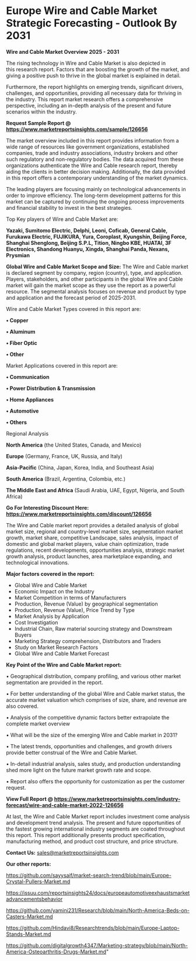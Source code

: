 # Europe Wire and Cable Market Strategic Forecasting - Outlook By 2031

<Strong> Wire and Cable Market Overview 2025 - 2031</strong>

The rising technology in Wire and Cable Market is also depicted in this research report. Factors that are boosting the growth of the market, and giving a positive push to thrive in the global market is explained in detail.

Furthermore, the report highlights on emerging trends, significant drivers, challenges, and opportunities, providing all necessary data for thriving in the industry. This report market research offers a comprehensive perspective, including an in-depth analysis of the present and future scenarios within the industry.

<strong>Request Sample Report @ <a href=https://www.marketreportsinsights.com/sample/126656>https://www.marketreportsinsights.com/sample/126656</a></strong>

The market overview included in this report provides information from a wide range of resources like government organizations, established companies, trade and industry associations, industry brokers and other such regulatory and non-regulatory bodies. The data acquired from these organizations authenticate the Wire and Cable research report, thereby aiding the clients in better decision making. Additionally, the data provided in this report offers a contemporary understanding of the market dynamics.

The leading players are focusing mainly on technological advancements in order to improve efficiency. The long-term development patterns for this market can be captured by continuing the ongoing process improvements and financial stability to invest in the best strategies.

Top Key players of Wire and Cable Market are:

<strong>Yazaki, Sumitomo Electric, Delphi, Leoni, Coficab, General Cable, Furukawa Electric, FUJIKURA, Yura, Coroplast, Kyungshin, Beijing Force, Shanghai Shenglong, Beijing S.P.L, Tition, Ningbo KBE, HUATAI, 3F Electronics, Shandong Huanyu, Xingda, Shanghai Panda, Nexans, Prysmian</strong>

<strong><b>Global Wire and Cable Market Scope and Size:</b></strong>
The Wire and Cable market is declared segment by company, region (country), type, and application. Players, stakeholders, and other participants in the global Wire and Cable market will gain the market scope as they use the report as a powerful resource. The segmental analysis focuses on revenue and product by type and application and the forecast period of 2025-2031.

Wire and Cable Market Types covered in this report are:

<strong>• Copper

• Aluminum

• Fiber Optic

• Other</strong>

Market Applications covered in this report are:

<strong>• Communication

• Power Distribution & Transmission

• Home Appliances

• Automotive

• Others</strong> 

Regional Analysis

<strong>North America</strong> (the United States, Canada, and Mexico)

<strong>Europe</strong> (Germany, France, UK, Russia, and Italy)

<strong>Asia-Pacific</strong> (China, Japan, Korea, India, and Southeast Asia)

<strong>South America</strong> (Brazil, Argentina, Colombia, etc.)

<strong>The Middle East and Africa</strong> (Saudi Arabia, UAE, Egypt, Nigeria, and South Africa)

<strong>Go For Interesting Discount Here: <a href=https://www.marketreportsinsights.com/discount/126656>https://www.marketreportsinsights.com/discount/126656</a></strong>

The Wire and Cable market report provides a detailed analysis of global market size, regional and country-level market size, segmentation market growth, market share, competitive Landscape, sales analysis, impact of domestic and global market players, value chain optimization, trade regulations, recent developments, opportunities analysis, strategic market growth analysis, product launches, area marketplace expanding, and technological innovations.

<strong><b>Major factors covered in the report:</b></strong>
<ul>
  <li>Global Wire and Cable Market </li>
  <li>Economic Impact on the Industry</li>
  <li>Market Competition in terms of Manufacturers</li>
  <li>Production, Revenue (Value) by geographical segmentation</li>
  <li>Production, Revenue (Value), Price Trend by Type</li>
  <li>Market Analysis by Application</li>
  <li>Cost Investigation</li>
  <li>Industrial Chain, Raw material sourcing strategy and Downstream Buyers</li>
  <li>Marketing Strategy comprehension, Distributors and Traders</li>
  <li>Study on Market Research Factors</li>
  <li>Global Wire and Cable Market Forecast</li>
</ul>

<strong><b>Key Point of the Wire and Cable Market report:</b></strong>

• Geographical distribution, company profiling, and various other market segmentation are provided in the report.

• For better understanding of the global Wire and Cable market status, the accurate market valuation which comprises of size, share, and revenue are also covered.

• Analysis of the competitive dynamic factors better extrapolate the complete market overview

• What will be the size of the emerging Wire and Cable market in 2031?

• The latest trends, opportunities and challenges, and growth drivers provide better construal of the Wire and Cable Market.

• In-detail industrial analysis, sales study, and production understanding shed more light on the future market growth rate and scope.

• Report also offers the opportunity for customization as per the customer request.

<strong><b>View Full Report @ <a href=https://www.marketreportsinsights.com/industry-forecast/wire-and-cable-market-2022-126656>https://www.marketreportsinsights.com/industry-forecast/wire-and-cable-market-2022-126656</a></b></strong>


At last, the Wire and Cable Market report includes investment come analysis and development trend analysis. The present and future opportunities of the fastest growing international industry segments are coated throughout this report. This report additionally presents product specification, manufacturing method, and product cost structure, and price structure.

<strong>Contact Us:</strong>
sales@marketreportsinsights.com

<strong>Our other reports:</strong>

<a href=https://github.com/sayysaif/market-search-trend/blob/main/Europe-Crystal-Pullers-Market.md>https://github.com/sayysaif/market-search-trend/blob/main/Europe-Crystal-Pullers-Market.md</a>

<a href=https://issuu.com/reportsinsights24/docs/europeautomotiveexhaustsmarketadvancementsbehavior>https://issuu.com/reportsinsights24/docs/europeautomotiveexhaustsmarketadvancementsbehavior</a>

<a href=https://github.com/yamini231/Research/blob/main/North-America-Beds-on-Casters-Market.md>https://github.com/yamini231/Research/blob/main/North-America-Beds-on-Casters-Market.md</a>

<a href=https://github.com/Hindavi8/Researchtrends/blob/main/Europe-Laptop-Stands-Market.md>https://github.com/Hindavi8/Researchtrends/blob/main/Europe-Laptop-Stands-Market.md</a>

<a href=https://github.com/digitalgrowth4347/Marketing-strategy/blob/main/North-America-Osteoarthritis-Drugs-Market.md>https://github.com/digitalgrowth4347/Marketing-strategy/blob/main/North-America-Osteoarthritis-Drugs-Market.md</a>"
